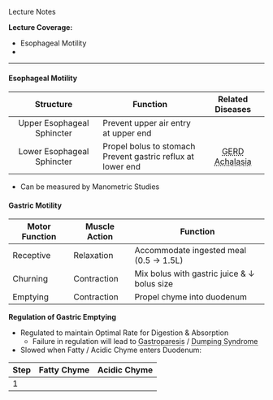 Lecture Notes

**Lecture Coverage:**
- Esophageal Motility
- 

---
#### **Esophageal Motility**
|       **Structure**        | **Function**                                                   |                                       Related Diseases                                       |
| :------------------------: | -------------------------------------------------------------- | :------------------------------------------------------------------------------------------: |
| Upper Esophageal Sphincter | Prevent upper air entry at upper end                           |                                                                                              |
| Lower Esophageal Sphincter | Propel bolus to stomach<br>Prevent gastric reflux at lower end | <abbr Title="Incompetent LES">GERD</abbr><br><abbr Title="Failure to Relax">Achalasia</abbr> |
- Can be measured by Manometric Studies


#### **Gastric Motility**

| **Motor Function** | **Muscle Action** | **Function**                                |
| ------------------ | ----------------- | ------------------------------------------- |
| Receptive          | Relaxation        | Accommodate ingested meal (0.5 → 1.5L)      |
| Churning           | Contraction       | Mix bolus with gastric juice & ↓ bolus size |
| Emptying           | Contraction       | Propel chyme into duodenum                  |

**Regulation of Gastric Emptying**
- Regulated to maintain Optimal Rate for Digestion & Absorption
	- Failure in regulation will lead to <abbr Title="Gastric Emptying too Slow">Gastroparesis</abbr> / <abbr Title="Gastric Emptying too Fast">Dumping Syndrome</abbr>
- Slowed when Fatty / Acidic Chyme enters Duodenum:

| Step | Fatty Chyme | Acidic Chyme |
| ---- | ----------- | ------------ |
| 1    |             |              |
